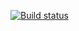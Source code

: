 [![Build status](https://ci.appveyor.com/api/projects/status/9bougtylft39k641/branch/main?svg=true)](https://ci.appveyor.com/project/JaneVolada/patterns-task1/branch/main)
